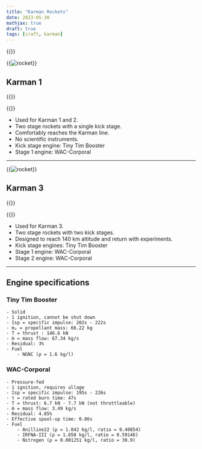 ```yaml
---
title: "Karman Rockets"
date: 2023-05-30
mathjax: true
draft: true
tags: [craft, karman]
---
```


{{<quote text="Low-tech, two-stage sounding rockets." class="center">}}

{{<image src="/craftfiles/Karman 1.png"
    alt="rocket" maxw="7em" class="right-text">}}
## Karman 1
{{<quote text="Made of steel. Heavy, but it will fly." class="dark-3 left">}}

{{<download src="/craftfiles/Karman 1.craft">}}

- Used for Karman 1 and 2.
- Two stage rockets with a single kick stage.
- Comfortably reaches the Karman line.
- No scientific instruments.
- Kick stage engine: Tiny Tim Booster
- Stage 1 engine: WAC-Corporal

---

{{<image src="/craftfiles/Karman 3.png"
    alt="rocket" maxw="7em" class="right-text">}}

## Karman 3

{{<quote text="Let the autopilot handle the ignition timing." class="dark-3 left">}}

{{<download src="/craftfiles/Karman 3.craft">}}

- Used for Karman 3.
- Two stage rockets with two kick stages.
- Designed to reach 140 km altitude and return with experiments.
- Kick stage engines: Tiny Tim Booster
- Stage 1 engine: WAC-Corporal
- Stage 2 engine: WAC-Corporal

---

## Engine specifications

### Tiny Tim Booster
    - Solid
    - 1 ignition, cannot be shut down
    - Isp = specific impulse: 202s - 222s
    - mₚ = propellant mass: 66.22 kg
    - T = thrust : 146.6 kN
    - ṁ = mass flow: 67.34 kg/s
    - Residual: 3%
    - Fuel
        - NGNC (ρ = 1.6 kg/l)

### WAC-Corporal
    - Pressure-fed
    - 1 ignition, requires ullage
    - Isp = specific impulse: 195s - 226s
    - τ = rated burn time: 47s
    - T = thrust: 6.7 kN - 7.7 kN (not throttleable)
    - ṁ = mass flow: 3.49 kg/s
    - Residual: 4.85%
    - Effective spool-up time: 0.06s
    - Fuel
        - Anilline22 (ρ = 1.042 kg/l, ratio = 0.40854)
        - IRFNA-III (ρ = 1.658 kg/l, ratio = 0.59146)
        - Nitrogen (ρ = 0.001251 kg/l, ratio = 30.9)

